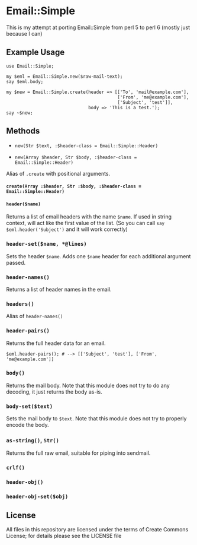 # Email::Simple #

This is my attempt at porting Email::Simple from perl 5 to perl 6 (mostly just because I can)

## Example Usage ##

    use Email::Simple;

    my $eml = Email::Simple.new($raw-mail-text);
    say $eml.body;

    my $new = Email::Simple.create(header => [['To', 'mail@example.com'],
                                              ['From', 'me@example.com'],
                                              ['Subject', 'test']],
                                   body => 'This is a test.');
    say ~$new;

## Methods ##

 -  `new(Str $text, :$header-class = Email::Simple::Header)`

 -  `new(Array $header, Str $body, :$header-class = Email::Simple::Header)`

Alias of `.create` with positional arguments.

#### `create(Array :$header, Str :$body, :$header-class = Email::Simple::Header)`

#### `header($name)`

Returns a list of email headers with the name `$name`. If used in string context,
will act like the first value of the list. (So you can call
`say $eml.header('Subject')` and it will work correctly)

### `header-set($name, *@lines)`

Sets the header `$name`. Adds one `$name` header for each additional argument
passed.

### `header-names()`

Returns a list of header names in the email.

### `headers()`

Alias of `header-names()`

### `header-pairs()`

Returns the full header data for an email.

    $eml.header-pairs(); # --> [['Subject', 'test'], ['From', 'me@example.com']]

### `body()`

Returns the mail body. Note that this module does not try to do any decoding, it
just returns the body as-is.

### `body-set($text)`

Sets the mail body to `$text`. Note that this module does not try to properly
encode the body.

### `as-string()`, `Str()`

Returns the full raw email, suitable for piping into sendmail.

### `crlf()`

### `header-obj()`

### `header-obj-set($obj)`

## License ##

All files in this repository are licensed under the terms of Create Commons License; for details please see the LICENSE file
